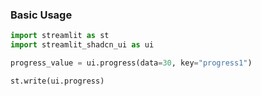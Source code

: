 ### Basic Usage

```py
import streamlit as st
import streamlit_shadcn_ui as ui

progress_value = ui.progress(data=30, key="progress1")

st.write(ui.progress)
```
